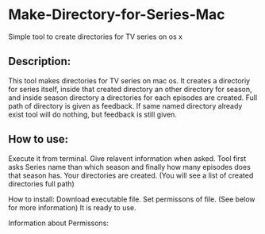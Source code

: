 # Make-Directory-for-Series-Mac
Simple tool to create directories for TV series on os x

Description:
------------
This tool makes directories for TV series on mac os. It creates a directoriy for series itself, inside that created directory an other directory for season, and inside season directory a directories for each episodes are created. Full path of directory is given as feedback. If same named directory already exist tool will do nothing, but feedback is still given.

How to use:
-----------
Execute it from terminal.
Give relavent information when asked.
Tool first asks Series name than which season and finally how many episodes does that season has.
Your directories are created. (You will see a list of created directories full path)

How to install:
Download executable file.
Set permissons of file. (See below for more information)
It is ready to use.

Information about Permissons:
